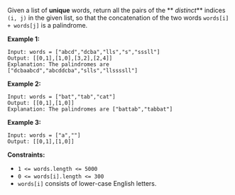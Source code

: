 Given a list of **unique** words, return all the pairs of the  ** _distinct_**
indices `(i, j)` in the given list, so that the concatenation of the two words
`words[i] + words[j]` is a palindrome.



**Example 1:**

    
    
    Input: words = ["abcd","dcba","lls","s","sssll"]
    Output: [[0,1],[1,0],[3,2],[2,4]]
    Explanation: The palindromes are ["dcbaabcd","abcddcba","slls","llssssll"]
    

**Example 2:**

    
    
    Input: words = ["bat","tab","cat"]
    Output: [[0,1],[1,0]]
    Explanation: The palindromes are ["battab","tabbat"]
    

**Example 3:**

    
    
    Input: words = ["a",""]
    Output: [[0,1],[1,0]]
    



**Constraints:**

  * `1 <= words.length <= 5000`
  * `0 <= words[i].length <= 300`
  * `words[i]` consists of lower-case English letters.

